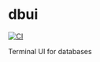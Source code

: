 # dbui

[![CI](https://github.com//dbui/workflows/CI/badge.svg)](https://github.com//dbui/actions)

Terminal UI for databases 
